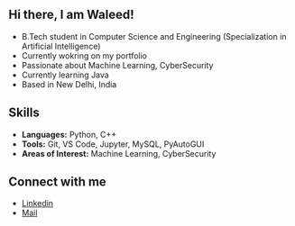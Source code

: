 ## Hi there, I am Waleed!
  - B.Tech student in Computer Science and Engineering (Specialization in Artificial Intelligence)
  - Currently wokring on my portfolio  
  - Passionate about Machine Learning, CyberSecurity
  - Currently learning Java
  - Based in New Delhi, India

## Skills
- **Languages:** Python, C++
- **Tools:** Git, VS Code, Jupyter, MySQL, PyAutoGUI  
- **Areas of Interest:** Machine Learning, CyberSecurity

## Connect with me
  - [Linkedin](https://www.linkedin.com/in/mohammad-waleed-7aa2a3255/)
  - [Mail](mailto:mwaleed2804@gmail.com)
